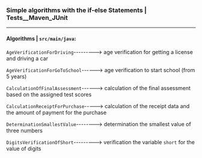 
### Simple algorithms with the if-else Statements |  Tests__Maven_JUnit ###
***
#### Algorithms | `src/main/java`: ####

`AgeVerificationForDriving`---------> age verification for getting a license and driving a car

`AgeVerificationForGoToSchool`------> age verification to start school (from 5 years)

`CalculationOfFinalAssessment`------> calculation of the final assessment based on the assigned test scores

`CalculationReceiptForPurchase`-----> calculation of the receipt data and the amount of payment for the purchase

`DeterminationSmallestValue`--------> determination the smallest value of three numbers

`DigitsVerificationOfShort`---------> verification the variable `short` for the value of digits
